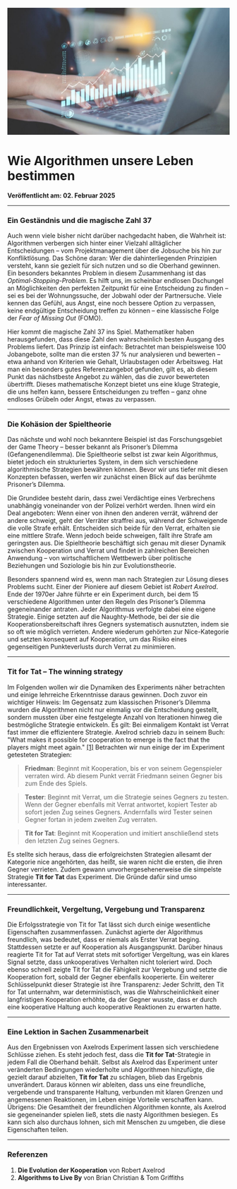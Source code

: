 ![Blogbild](/assets/cover-images/Artikel-8.jpg)

# Wie Algorithmen unsere Leben bestimmen

**Veröffentlicht am: 02. Februar 2025**

---

### Ein Geständnis und die magische Zahl 37

Auch wenn viele bisher nicht darüber nachgedacht haben, die Wahrheit ist: Algorithmen verbergen sich hinter einer Vielzahl alltäglicher Entscheidungen – vom Projektmanagement über die Jobsuche bis hin zur Konfliktlösung. Das Schöne daran: Wer die dahinterliegenden Prinzipien versteht, kann sie gezielt für sich nutzen und so die Oberhand gewinnen. Ein besonders bekanntes Problem in diesem Zusammenhang ist das *Optimal-Stopping-Problem*. Es hilft uns, im scheinbar endlosen Dschungel an Möglichkeiten den perfekten Zeitpunkt für eine Entscheidung zu finden – sei es bei der Wohnungssuche, der Jobwahl oder der Partnersuche. Viele kennen das Gefühl, aus Angst, eine noch bessere Option zu verpassen, keine endgültige Entscheidung treffen zu können – eine klassische Folge der *Fear of Missing Out* (FOMO).

Hier kommt die magische Zahl 37 ins Spiel. Mathematiker haben herausgefunden, dass diese Zahl den wahrscheinlich besten Ausgang des Problems liefert. Das Prinzip ist einfach: Betrachtet man beispielsweise 100 Jobangebote, sollte man die ersten 37 % nur analysieren und bewerten – etwa anhand von Kriterien wie Gehalt, Urlaubstagen oder Arbeitsweg. Hat man ein besonders gutes Referenzangebot gefunden, gilt es, ab diesem Punkt das nächstbeste Angebot zu wählen, das die zuvor bewerteten übertrifft. Dieses mathematische Konzept bietet uns eine kluge Strategie, die uns helfen kann, bessere Entscheidungen zu treffen – ganz ohne endloses Grübeln oder Angst, etwas zu verpassen.

---

### Die Kohäsion der Spieltheorie

Das nächste und wohl noch bekanntere Beispiel ist das Forschungsgebiet der Game Theory – besser bekannt als Prisoner’s Dilemma (Gefangenendilemma). Die Spieltheorie selbst ist zwar kein Algorithmus, bietet jedoch ein strukturiertes System, in dem sich verschiedene algorithmische Strategien bewähren können. Bevor wir uns tiefer mit diesen Konzepten befassen, werfen wir zunächst einen Blick auf das berühmte Prisoner’s Dilemma.

Die Grundidee besteht darin, dass zwei Verdächtige eines Verbrechens unabhängig voneinander von der Polizei verhört werden. Ihnen wird ein Deal angeboten: Wenn einer von ihnen den anderen verrät, während der andere schweigt, geht der Verräter straffrei aus, während der Schweigende die volle Strafe erhält. Entscheiden sich beide für den Verrat, erhalten sie eine mittlere Strafe. Wenn jedoch beide schweigen, fällt ihre Strafe am geringsten aus. Die Spieltheorie beschäftigt sich genau mit dieser Dynamik zwischen Kooperation und Verrat und findet in zahlreichen Bereichen Anwendung – von wirtschaftlichem Wettbewerb über politische Beziehungen und Soziologie bis hin zur Evolutionstheorie.

Besonders spannend wird es, wenn man nach Strategien zur Lösung dieses Problems sucht. Einer der Pioniere auf diesem Gebiet ist *Robert Axelrod*. Ende der 1970er Jahre führte er ein Experiment durch, bei dem 15 verschiedene Algorithmen unter den Regeln des Prisoner’s Dilemma gegeneinander antraten. Jeder Algorithmus verfolgte dabei eine eigene Strategie. Einige setzten auf die Naughty-Methode, bei der sie die Kooperationsbereitschaft ihres Gegners systematisch ausnutzten, indem sie so oft wie möglich verrieten. Andere wiederum gehörten zur Nice-Kategorie und setzten konsequent auf Kooperation, um das Risiko eines gegenseitigen Punkteverlusts durch Verrat zu minimieren.

---

### Tit for Tat – The winning strategy

Im Folgenden wollen wir die Dynamiken des Experiments näher betrachten und einige lehrreiche Erkenntnisse daraus gewinnen. Doch zuvor ein wichtiger Hinweis: Im Gegensatz zum klassischen Prisoner’s Dilemma wurden die Algorithmen nicht nur einmalig vor die Entscheidung gestellt, sondern mussten über eine festgelegte Anzahl von Iterationen hinweg die bestmögliche Strategie entwickeln. Es gilt: Bei einmaligem Kontakt ist Verrat fast immer die effizientere Strategie. Axelrod schrieb dazu in seinem Buch: "What makes it possible for cooperation to emerge is the fact that the players might meet again." [[1]](#Referenzen) Betrachten wir nun einige der im Experiment getesteten Strategien:

> **Friedman**: Beginnt mit Kooperation, bis er von seinem Gegenspieler verraten wird. Ab diesem Punkt verrät Friedmann seinen Gegner bis zum Ende des Spiels.

> **Tester**: Beginnt mit Verrat, um die Strategie seines Gegners zu testen. Wenn der Gegner ebenfalls mit Verrat antwortet, kopiert Tester ab sofort jeden Zug seines Gegners. Andernfalls wird Tester seinen Gegner fortan in jedem zweiten Zug verraten.

> **Tit for Tat**: Beginnt mit Kooperation und imitiert anschließend stets den letzten Zug seines Gegners.

Es stellte sich heraus, dass die erfolgreichsten Strategien allesamt der Kategorie nice angehörten, das heißt, sie waren nicht die ersten, die ihren Gegner verrieten. Zudem gewann unvorhergesehenerweise die simpelste Strategie **Tit for Tat** das Experiment. Die Gründe dafür sind umso interessanter.

---

### Freundlichkeit, Vergeltung, Vergebung und Transparenz

Die Erfolgsstrategie von Tit for Tat lässt sich durch einige wesentliche Eigenschaften zusammenfassen. Zunächst agierte der Algorithmus freundlich, was bedeutet, dass er niemals als Erster Verrat beging. Stattdessen setzte er auf Kooperation als Ausgangspunkt. Darüber hinaus reagierte Tit for Tat auf Verrat stets mit sofortiger Vergeltung, was ein klares Signal setzte, dass unkooperatives Verhalten nicht toleriert wird. Doch ebenso schnell zeigte Tit for Tat die Fähigkeit zur Vergebung und setzte die Kooperation fort, sobald der Gegner ebenfalls kooperierte. Ein weiterer Schlüsselpunkt dieser Strategie ist ihre Transparenz: Jeder Schritt, den Tit for Tat unternahm, war deterministisch, was die Wahrscheinlichkeit einer langfristigen Kooperation erhöhte, da der Gegner wusste, dass er durch eine kooperative Haltung auch kooperative Reaktionen zu erwarten hatte.

---

### Eine Lektion in Sachen Zusammenarbeit

Aus den Ergebnissen von Axelrods Experiment lassen sich verschiedene Schlüsse ziehen. Es steht jedoch fest, dass die **Tit for Tat**-Strategie in jedem Fall die Oberhand behält. Selbst als Axelrod das Experiment unter veränderten Bedingungen wiederholte und Algorithmen hinzufügte, die gezielt darauf abzielten, **Tit for Tat** zu schlagen, blieb das Ergebnis unverändert. Daraus können wir ableiten, dass uns eine freundliche, vergebende und transparente Haltung, verbunden mit klaren Grenzen und angemessenen Reaktionen, im Leben einige Vorteile verschaffen kann. Übrigens: Die Gesamtheit der freundlichen Algorithmen konnte, als Axelrod sie gegeneinander spielen ließ, stets die nasty Algorithmen besiegen. Es kann sich also durchaus lohnen, sich mit Menschen zu umgeben, die diese Eigenschaften teilen.

---

### Referenzen

<a id="Referenzen"></a>

1. **Die Evolution der Kooperation** von Robert Axelrod
2. **Algorithms to Live By** von Brian Christian & Tom Griffiths
